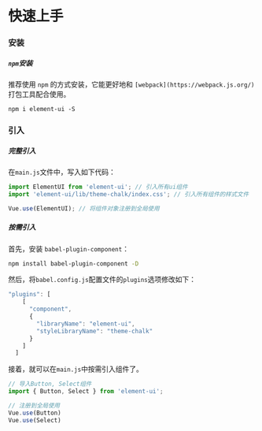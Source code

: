 # 快速上手

### 安装

##### `npm`安装

推荐使用 `npm` 的方式安装，它能更好地和 `[webpack](https://webpack.js.org/)` 打包工具配合使用。

```shell
npm i element-ui -S
```



### 引入

##### 完整引入

在`main.js`文件中，写入如下代码：

```js
import ElementUI from 'element-ui'; // 引入所有ui组件
import 'element-ui/lib/theme-chalk/index.css'; // 引入所有组件的样式文件 

Vue.use(ElementUI); // 将组件对象注册到全局使用
```



##### 按需引入

首先，安装 `babel-plugin-component`：

```bash
npm install babel-plugin-component -D
```

然后，将`babel.config.js`配置文件的`plugins`选项修改如下：

```js
"plugins": [
    [
      "component",
      {
        "libraryName": "element-ui",
        "styleLibraryName": "theme-chalk"
      }
    ]
  ]
```

接着，就可以在`main.js`中按需引入组件了。

```js
// 导入Button, Select组件
import { Button, Select } from 'element-ui';

// 注册到全局使用
Vue.use(Button)
Vue.use(Select)
```

